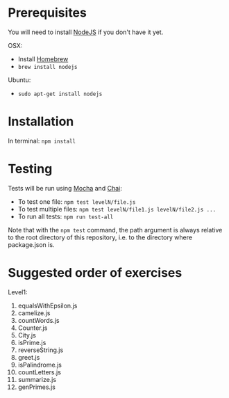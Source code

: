 Prerequisites
=======================

You will need to install [NodeJS](https://nodejs.org) if you don't have it yet.

OSX:
 - Install [Homebrew](https://brew.sh)
 - `brew install nodejs`

Ubuntu:
 - `sudo apt-get install nodejs`

Installation
========================

In terminal: `npm install`

Testing
======================

Tests will be run using [Mocha](https://mochajs.org/) and [Chai](http://chaijs.com/):
 - To test one file: `npm test levelN/file.js`
 - To test multiple files: `npm test levelN/file1.js levelN/file2.js ...`
 - To run all tests: `npm run test-all`

Note that with the `npm test` command, the path argument is always relative to the root directory of this repository, i.e. to the directory where package.json is.

Suggested order of exercises
=====================================

Level1:
1. equalsWithEpsilon.js
2. camelize.js
3. countWords.js
4. Counter.js
5. City.js
6. isPrime.js
7. reverseString.js
8. greet.js
9. isPalindrome.js
10. countLetters.js
11. summarize.js
12. genPrimes.js
